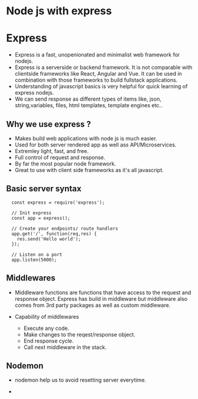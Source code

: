 # Node js with express 

# Express
- Express is a fast, unopenionated and minimalist web framework for nodejs.
- Express is a serverside or backend framework. It is not comparable with clientside frameworks like React, Angular and Vue. It can be used in combination with those frameworks to build fullstack applications.
- Understanding of javascript basics is very helpful for quick learning of express nodejs.
- We can send response as different types of items like, json, string,variables, files, html templates, template engines etc..

## Why we use express ?
- Makes build web applications with node js is much easier.
- Used for both server rendered app as well ass API/Microservices.
- Extremley light, fast, and free.
- Full control of request and response.
- By far the most popular node framework.
- Great to use with client side frameworks as it's all javascript.

## Basic server syntax
  ```
    const express = require('express');

    // Init express
    const app = express();

    // Create your endpoints/ route handlers
    app.get('/', function(req,res) {
      res.send('Hello world');
    });

    // Listen on a port
    app.listen(5000);
  ```

## Middlewares
- Middleware functions are functions that have access to the request and response object. Express has build in middleware but middleware also comes from 3rd party packages as well as custom  middleware.

- Capability of middlewares
  - Execute any code.
  - Make changes to the reqest/response object.
  - End response cycle.
  - Call next middleware in the stack.

## Nodemon
- nodemon help us to avoid resetting server everytime.

- 